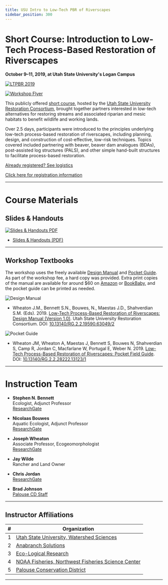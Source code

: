 ```yaml
---
title: USU Intro to Low-Tech PBR of Riverscapes
sidebar_position: 300
---
```


# Short Course: Introduction to Low-Tech Process-Based Restoration of Riverscapes

**October 9–11, 2019, at Utah State University's Logan Campus**

[![LTPBR 2019](/img/workshops/2019/LTPBR_2019.png)](http://restoration.usu.edu/courses/LTPBR_Logan)

[![Workshop Flyer](/img/workshops/2019/2019LoganFlyer.png)](https://s3-us-west-2.amazonaws.com/etalweb.joewheaton.org/RestorationConsortium/Workshops/2019/Logan/Logan_LTR_Workshop_2019_Flyer-1.pdf)

This publicly offered [short course](http://restoration.usu.edu/courses/LTPBR_Logan), hosted by the [Utah State University Restoration Consortium](http://restoration.usu.edu), brought together partners interested in low-tech alternatives for restoring streams and associated riparian and mesic habitats to benefit wildlife and working lands. 

Over 2.5 days, participants were introduced to the principles underlying low-tech process-based restoration of riverscapes, including planning, design, and construction of cost-effective, low-risk techniques. Topics covered included partnering with beaver, beaver dam analogues (BDAs), post-assisted log structures (PALS), and other simple hand-built structures to facilitate process-based restoration.

[Already registered? See logistics](/workshops/2019/RC/ut)

[Click here for registration information](http://restoration.usu.edu/courses/LTPBR_Logan)

---

# Course Materials

## Slides & Handouts

[![Slides & Handouts PDF](/img/diagrams/presentation.png)](/workshops/2019/materials)

- [Slides & Handouts (PDF)](/workshops/2019/materials)

---

## Workshop Textbooks

The workshop uses the freely available [Design Manual](/manual) and [Pocket Guide](/resources/pocket). As part of the workshop fee, a hard copy was provided. Extra print copies of the manual are available for around $60 on [Amazon](https://www.amazon.com/Low-Tech-Process-Based-Restoration-Riverscapes-Design/dp/1543972993/ref=sr_1_1?keywords=low+tech+process-based+restoration) or [BookBaby](https://store.bookbaby.com/bookshop/book/index.aspx?bookURL=Low-Tech-Process-Based-Restoration-of-Riverscapes), and the pocket guide can be printed as needed.

![Design Manual](/img/covers/Manual_Tilted_150.png)

- Wheaton J.M., Bennett S.N., Bouwes, N., Maestas J.D., Shahverdian S.M. (Eds). 2019. [Low-Tech Process-Based Restoration of Riverscapes: Design Manual (Version 1.0)](/manual). Utah State University Restoration Consortium. DOI: [10.13140/RG.2.2.19590.63049/2](http://dx.doi.org/10.13140/RG.2.2.19590.63049/2)

![Pocket Guide](/img/covers/pocket_guide_cover_150w.png)

- Wheaton JM, Wheaton A, Maestas J, Bennett S, Bouwes N, Shahverdian S, Camp R, Jordan C, Macfarlane W, Portugal E, Weber N. 2019. [Low-Tech Process-Based Restoration of Riverscapes: Pocket Field Guide](/resources/pocket). DOI: [10.13140/RG.2.2.28222.13123/1](http://dx.doi.org/10.13140/RG.2.2.28222.13123/1)

---

# Instruction Team

- **Stephen N. Bennett**  
  Ecologist, Adjunct Professor  
  [ResearchGate](https://www.researchgate.net/profile/Stephen_Bennett8)

- **Nicolaas Bouwes**  
  Aquatic Ecologist, Adjunct Professor  
  [ResearchGate](https://www.researchgate.net/profile/Nick_Bouwes)

- **Joseph Wheaton**  
  Associate Professor, Ecogeomorphologist  
  [ResearchGate](https://www.researchgate.net/profile/Joseph_Wheaton)

- **Jay Wilde**  
  Rancher and Land Owner

- **Chris Jordan**  
  [ResearchGate](https://www.researchgate.net/profile/Chris_Jordan3)

- **Brad Johnson**  
  [Palouse CD Staff](https://www.palousecd.org/district-staff)

---

## Instructor Affiliations

| # | Organization                                                                                                  |
|---|---------------------------------------------------------------------------------------------------------------|
| 1 | [Utah State University, Watershed Sciences](https://qcnr.usu.edu/wats/index)                                   |
| 2 | [Anabranch Solutions](http://www.anabranchsolutions.com)                                                       |
| 3 | [Eco-Logical Research](https://www.eco-logical-research.com/)                                                  |
| 4 | [NOAA Fisheries, Northwest Fisheries Science Center](https://www.nwfsc.noaa.gov/)                              |
| 5 | [Palouse Conservation District](http://www.palousecd.org/)                                                     |

---
